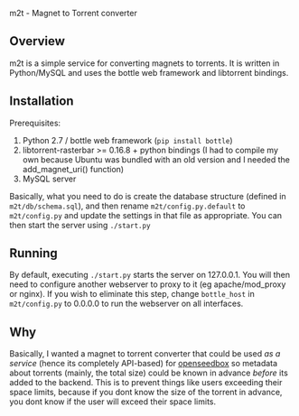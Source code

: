 m2t - Magnet to Torrent converter

Overview
--------
m2t is a simple service for converting magnets to torrents. It is written in Python/MySQL and uses the bottle web framework and libtorrent bindings.

Installation
------------
Prerequisites:

1. Python 2.7 / bottle web framework (`pip install bottle`)
2. libtorrent-rasterbar >= 0.16.8 + python bindings (I had to compile my own because Ubuntu was bundled with an old version and I needed the add_magnet_uri() function)
3. MySQL server

Basically, what you need to do is create the database structure (defined in `m2t/db/schema.sql`), and then rename `m2t/config.py.default` to `m2t/config.py` and update the settings in that file as appropriate. You can then start the server using `./start.py`

Running
-------

By default, executing `./start.py` starts the server on 127.0.0.1. You will then need to configure another webserver to proxy to it (eg apache/mod_proxy or nginx). If you wish to eliminate this step, change `bottle_host` in `m2t/config.py` to 0.0.0.0 to run the webserver on all interfaces.

Why
---
Basically, I wanted a magnet to torrent converter that could be used <i>as a service</i> (hence its completely API-based) for [openseedbox](http://openseedbox.com) so metadata about torrents (mainly, the total size) could be known in advance <i>before</i> its added to the backend. This is to prevent things like users exceeding their space limits, because if you dont know the size of the torrent in advance, you dont know if the user will exceed their space limits.
